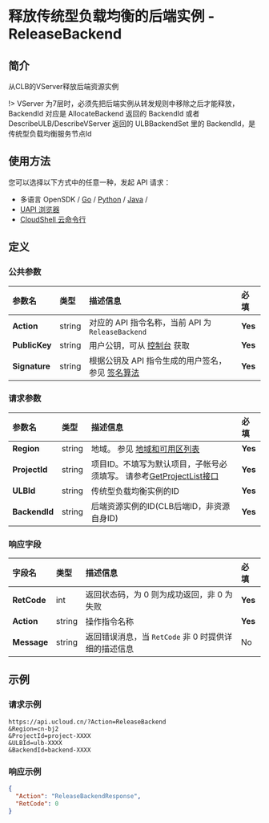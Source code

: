 # 释放传统型负载均衡的后端实例 - ReleaseBackend

## 简介

从CLB的VServer释放后端资源实例



!> VServer 为7层时，必须先把后端实例从转发规则中移除之后才能释放，BackendId 对应是 AllocateBackend 返回的 BackendId 或者 DescribeULB/DescribeVServer 返回的 ULBBackendSet 里的 BackendId，是传统型负载均衡服务节点Id


## 使用方法

您可以选择以下方式中的任意一种，发起 API 请求：
- 多语言 OpenSDK / [Go](https://github.com/ucloud/ucloud-sdk-go) / [Python](https://github.com/ucloud/ucloud-sdk-python3) / [Java](https://github.com/ucloud/ucloud-sdk-java) /
- [UAPI 浏览器](https://console.ucloud.cn/uapi/detail?id=ReleaseBackend)
- [CloudShell 云命令行](https://shell.ucloud.cn/)


## 定义

### 公共参数

| 参数名 | 类型 | 描述信息 | 必填 |
|:---|:---|:---|:---|
| **Action**     | string  | 对应的 API 指令名称，当前 API 为 `ReleaseBackend`                        | **Yes** |
| **PublicKey**  | string  | 用户公钥，可从 [控制台](https://console.ucloud.cn/uapi/apikey) 获取                                             | **Yes** |
| **Signature**  | string  | 根据公钥及 API 指令生成的用户签名，参见 [签名算法](api/summary/signature.md)  | **Yes** |

### 请求参数

| 参数名 | 类型 | 描述信息 | 必填 |
|:---|:---|:---|:---|
| **Region** | string | 地域。 参见 [地域和可用区列表](https://docs.ucloud.cn/api/summary/regionlist) |**Yes**|
| **ProjectId** | string | 项目ID。不填写为默认项目，子帐号必须填写。 请参考[GetProjectList接口](https://docs.ucloud.cn/api/summary/get_project_list) |**Yes**|
| **ULBId** | string | 传统型负载均衡实例的ID |**Yes**|
| **BackendId** | string | 后端资源实例的ID(CLB后端ID，非资源自身ID) |**Yes**|

### 响应字段

| 字段名 | 类型 | 描述信息 | 必填 |
|:---|:---|:---|:---|
| **RetCode** | int | 返回状态码，为 0 则为成功返回，非 0 为失败 |**Yes**|
| **Action** | string | 操作指令名称 |**Yes**|
| **Message** | string | 返回错误消息，当 `RetCode` 非 0 时提供详细的描述信息 |No|




## 示例

### 请求示例
    
```
https://api.ucloud.cn/?Action=ReleaseBackend
&Region=cn-bj2
&ProjectId=project-XXXX
&ULBId=ulb-XXXX
&BackendId=backend-XXXX
```

### 响应示例
    
```json
{
  "Action": "ReleaseBackendResponse",
  "RetCode": 0
}
```





